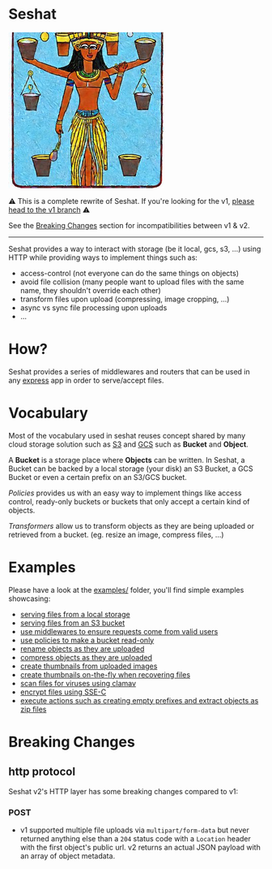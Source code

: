 # Seshat

![SeshatLogo](assets/seshat.jpg)

:warning: This is a complete rewrite of Seshat. If you're looking for the v1, [please head to the v1 branch](https://github.com/enspirit/seshat/tree/v1) :warning:

See the [Breaking Changes](#breaking-changes) section for incompatibilities between v1 & v2.

---

Seshat provides a way to interact with storage (be it local, gcs, s3, ...) using HTTP while providing ways to implement things such as:

* access-control (not everyone can do the same things on objects)
* avoid file collision (many people want to upload files with the same name, they shouldn't override each other)
* transform files upon upload (compressing, image cropping, ...)
* async vs sync file processing upon uploads
* ...

# How?

Seshat provides a series of middlewares and routers that can be used in any [express](https://expressjs.com/) app in order to serve/accept files.

# Vocabulary

Most of the vocabulary used in seshat reuses concept shared by many cloud storage solution such as [S3](https://aws.amazon.com/s3/) and [GCS](https://cloud.google.com/storage) such as **Bucket** and **Object**.

A **Bucket** is a storage place where **Objects** can be written. In Seshat, a Bucket can be backed by a local storage (your disk) an S3 Bucket, a GCS Bucket or even a certain prefix on an S3/GCS bucket.

*Policies* provides us with an easy way to implement things like access control, ready-only buckets or buckets that only accept a certain kind of objects.

*Transformers* allow us to transform objects as they are being uploaded or retrieved from a bucket. (eg. resize an image, compress files, ...)

# Examples

Please have a look at the [examples/](examples/) folder, you'll find simple examples showcasing:

* [serving files from a local storage](examples/local.ts)
* [serving files from an S3 bucket](examples/s3.ts)
* [use middlewares to ensure requests come from valid users](examples/authentication.ts)
* [use policies to make a bucket read-only](examples/readonly.ts)
* [rename objects as they are uploaded](examples/rename.ts)
* [compress objects as they are uploaded](examples/gzip.ts)
* [create thumbnails from uploaded images](examples/thumbnails.ts)
* [create thumbnails on-the-fly when recovering files](examples/thumbnails-on-the-fly.ts.ts)
* [scan files for viruses using clamav](examples/clamav.ts)
* [encrypt files using SSE-C](examples/sse-c.ts)
* [execute actions such as creating empty prefixes and extract objects as zip files](examples/actions.ts)

# Breaking Changes

## http protocol

Seshat v2's HTTP layer has some breaking changes compared to v1:
### POST

* v1 supported multiple file uploads via `multipart/form-data` but never returned anything else than a `204` status code with a `Location` header with the first object's public url. v2 returns an actual JSON payload with an array of object metadata.
